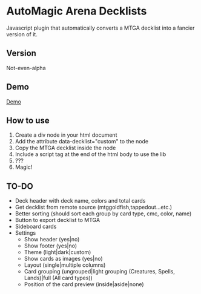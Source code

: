 <h1>AutoMagic Arena Decklists</h1>
Javascript plugin that automatically converts a MTGA decklist into a fancier version of it.

<h2>Version</h2>
Not-even-alpha

<h2>Demo</h2>
<a href="https://lukegothic.github.io/mtgadecklist/">Demo</a>

<h2>How to use</h2>
<ol>
  <li>Create a div node in your html document</li>
  <li>Add the attribute data-decklist="custom" to the node</li>
  <li>Copy the MTGA decklist inside the node</li>
  <li>Include a script tag at the end of the html body to use the lib <script src="https://lukegothic.github.io/mtgadecklist/mtgadecklist.js"></script>
  <li>???</li>
  <li>Magic!</li>
</ol>

<h2>TO-DO</h2>
<ul>
  <li>Deck header with deck name, colors and total cards</li>
  <li>Get decklist from remote source (mtggoldfish,tappedout...etc.)</li>
  <li>Better sorting (should sort each group by card type, cmc, color, name)</li>
  <li>Button to export decklist to MTGA</li>
  <li>Sideboard cards</li>
  <li>Settings
    <ul>
      <li>Show header (yes|no)</li>
      <li>Show footer (yes|no)</li>
      <li>Theme (light|dark|custom)</li>
      <li>Show cards as images (yes|no)</li>
      <li>Layout (single|multiple columns)</li>
      <li>Card grouping (ungrouped|light grouping (Creatures, Spells, Lands)|full (All card types))</li>
      <li>Position of the card preview (inside|aside|none)</li>
    </ul>
  </li>
</ul>
